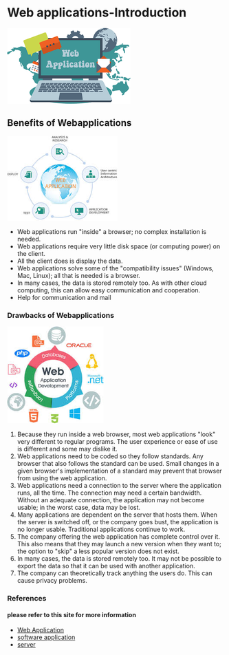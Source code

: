 <h1>Web applications-Introduction</h1>
<img src="webapplication1 image.png" alt="webapplogo">
<h2>Benefits of Webapplications</h2>
<img src="webapplication2 image.jpg" alt="webapp1">
<p><ul><li>Web applications run "inside" a browser; no complex installation is needed.</li>
 <li>Web applications require very little disk space (or computing power) on the client.</li>
<li>All the client does is display the data.</li>
<li>Web applications solve some of the "compatibility issues" (Windows, Mac, Linux); all that is needed is a browser.</li>
<li>In many cases, the data is stored remotely too. As with other cloud computing, this can allow easy communication and cooperation.</li>
<li>Help for communication and mail</li></ul></p>
<h3>Drawbacks of Webapplications</h3>
<img src="webapplications3.jpg" alt="webapp2">
<p1><ol><li>Because they run inside a web browser, most web applications "look" very different to regular programs. The user experience or ease of use is different and some may dislike it.</li>
<li>Web applications need to be coded so they follow standards. Any browser that also follows the standard can be used. Small changes in a given browser's implementation of a standard may prevent that browser from using the web application.</li>
<li>Web applications need a connection to the server where the application runs, all the time. The connection may need a certain bandwidth. Without an adequate connection, the application may not become usable; in the worst case, data may be lost.</li>
<li>Many applications are dependent on the server that hosts them. When the server is switched off, or the company goes bust, the application is no longer usable. Traditional applications continue to work.</li>
<li>The company offering the web application has complete control over it. This also means that they may launch a new version when they want to; the option to "skip" a less popular version does not exist.</li>
<li>In many cases, the data is stored remotely too. It may not be possible to export the data so that it can be used with another application.</li>
  <li>The company can theoretically track anything the users do. This can cause privacy problems.</p></li></ol>
<h3>References</h3>
<h4>please refer to this site for more information</h4>
<ul>
<li><a href="https://simple.wikipedia.org/wiki/Web_application">Web Application</a></li>
 <li><a href="https://simple.wikipedia.org/wiki/Software"> software application</a></li>
<li><a href="https://simple.wikipedia.org/wiki/Server"> server</a></li>
</ul>

